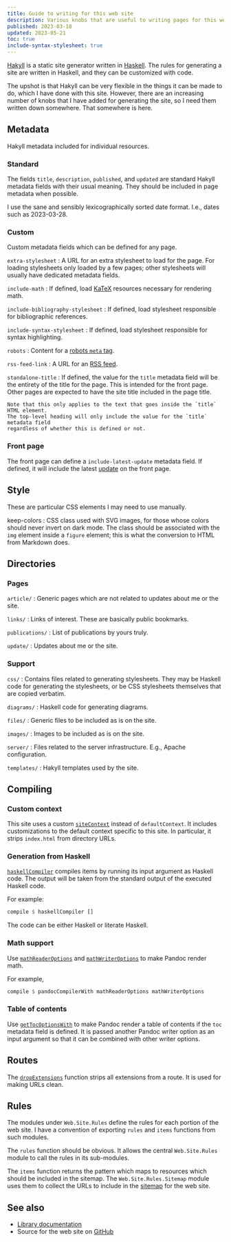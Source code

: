 ```yaml
---
title: Guide to writing for this web site
description: Various knobs that are useful to writing pages for this web site.
published: 2023-03-18
updated: 2023-05-21
toc: true
include-syntax-stylesheet: true
---
```


[Hakyll] is a static site generator written in [Haskell].
The rules for generating a site are written in Haskell,
and they can be customized with code.

The upshot is that Hakyll can be very flexible in the things it can be made to do,
which I have done with this site.
However, there are an increasing number of knobs that I have added
for generating the site, so I need them written down somewhere.
That somewhere is here.

[Hakyll]: https://jaspervdj.be/hakyll/
[Haskell]: https://haskell.org/

## Metadata

Hakyll metadata included for individual resources.

### Standard

The fields `title`, `description`, `published`, and `updated`
are standard Hakyll metadata fields with their usual meaning.
They should be included in page metadata when possible.

I use the sane and sensibly lexicographically sorted date format.
I.e., dates such as 2023-03-28.

### Custom

Custom metadata fields which can be defined for any page.

`extra-stylesheet`
:   A URL for an extra stylesheet to load for the page.
    For loading stylesheets only loaded by a few pages;
    other stylesheets will usually have dedicated metadata fields.

`include-math`
:   If defined, load [KaTeX] resources necessary for rendering math.

`include-bibliography-stylesheet`
:   If defined, load stylesheet responsible for bibliographic references.

`include-syntax-stylesheet`
:   If defined, load stylesheet responsible for syntax highlighting.

`robots`
:   Content for a [robots `meta` tag].

`rss-feed-link`
:   A URL for an [RSS feed].

`standalone-title`
:   If defined, the value for the `title` metadata field will be
    the entirety of the title for the page.  This is intended for the front page.
    Other pages are expected to have the site title included in the page title.

    Note that this only applies to the text that goes inside the `title` HTML element.
    The top-level heading will only include the value for the `title` metadata field
    regardless of whether this is defined or not.

[KaTeX]: https://katex.org/
[robots `meta` tag]: https://www.robotstxt.org/meta.html
[RSS feed]: https://validator.w3.org/feed/docs/rss2.html

### Front page

The front page can define a `include-latest-update` metadata field.
If defined, it will include the latest [update] on the front page.

[update]:  /updates

## Style

These are particular CSS elements I may need to use manually.

keep-colors
:   CSS class used with SVG images, for those whose colors should never invert on dark mode.
    The class should be associated with the `img` element inside a `figure` element;
    this is what the conversion to HTML from Markdown does.

## Directories

### Pages

`article/`
:   Generic pages which are not related to updates about me or the site.

`links/`
:   Links of interest.  These are basically public bookmarks.

`publications/`
:   List of publications by yours truly.

`update/`
:   Updates about me or the site.

### Support

`css/`
:   Contains files related to generating stylesheets.
    They may be Haskell code for generating the stylesheets,
    or be CSS stylesheets themselves that are copied verbatim.

`diagrams/`
:   Haskell code for generating diagrams.

`files/`
:   Generic files to be included as is on the site.

`images/`
:   Images to be included as is on the site.

`server/`
:   Files related to the server infrastructure.
    E.g., Apache configuration.

`templates/`
:   Hakyll templates used by the site.

## Compiling

### Custom context

This site uses a custom [`siteContext`] instead of `defaultContext`.
It includes customizations to the default context specific to this site.
In particular, it strips `index.html` from directory URLs.

[`siteContext`]: https://chungyc.github.io/site-personal/Web-Site-Compilers.html#v:siteContext

### Generation from Haskell

[`haskellCompiler`] compiles items by running its input argument as Haskell code.
The output will be taken from the standard output of the executed Haskell code.

For example:

```haskell
compile $ haskellCompiler []
```

The code can be either Haskell or literate Haskell.

[`haskellCompiler`]: https://chungyc.github.io/site-personal/Web-Site-Compilers.html#v:haskellCompiler

### Math support

Use [`mathReaderOptions`] and [`mathWriterOptions`] to make Pandoc render math.

For example,

```haskell
compile $ pandocCompilerWith mathReaderOptions mathWriterOptions
```

[`mathReaderOptions`]: https://chungyc.github.io/site-personal/Web-Site-Compilers.html#v:mathReaderOptions
[`mathWriterOptions`]: https://chungyc.github.io/site-personal/Web-Site-Compilers.html#v:mathWriterOptions

### Table of contents

Use [`getTocOptionsWith`] to make Pandoc render a table of contents
if the `toc` metadata field is defined.
It is passed another Pandoc writer option as an input argument
so that it can be combined with other writer options.

[`getTocOptionsWith`]: https://chungyc.github.io/site-personal/Web-Site-Compilers.html#v:getTocOptionsWith

## Routes

The [`dropExtensions`] function strips all extensions from a route.
It is used for making URLs clean.

[`dropExtensions`]: https://chungyc.github.io/site-personal/Web-Site-Routes.html#v:dropExtensions

## Rules

The modules under `Web.Site.Rules` define the rules for each portion of the web site.
I have a convention of exporting `rules` and `items` functions from such modules.

The `rules` function should be obvious.
It allows the central `Web.Site.Rules` module to call the rules in its sub-modules.

The `items` function returns the pattern which maps to resources
which should be included in the sitemap.
The `Web.Site.Rules.Sitemap` module uses them to collect the URLs
to include in the [sitemap] for the web site.

[sitemap]: https://www.sitemaps.org/

## See also

*   [Library documentation](https://chungyc.github.io/site-personal)
*   Source for the web site on [GitHub](https://github.com/chungyc/site-personal)
